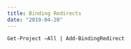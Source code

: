 ```yaml
---
title: Binding Redirects
date: "2019-04-28"
---
```


```
Get-Project –All | Add-BindingRedirect
```
